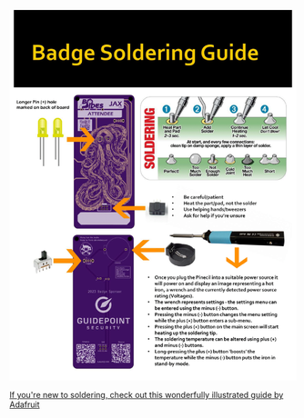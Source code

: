 ![Soldering Guide](solderingguide.png)

[If you're new to soldering, check out this wonderfully illustrated guide by Adafruit](https://learn.adafruit.com/adafruit-guide-excellent-soldering?view=all#preparation)
